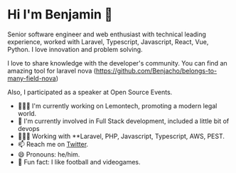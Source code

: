 # Hi I'm Benjamin 👋

Senior software engineer and web enthusiast with technical leading experience, worked with Laravel, Typescript, Javascript, React, Vue, Python. I love innovation and problem solving.

I love to share knowledge with the developer's community. You can find an amazing tool for laravel nova (https://github.com/Benjacho/belongs-to-many-field-nova)

Also, I participated as a speaker at Open Source Events.  

- 👨🏽‍🏫  I'm currently working on Lemontech, promoting a modern legal world.
- 🌱  I'm currently involved in Full Stack development, included a little bit of devops
- 👨🏽‍💻  Working with **Laravel, PHP, Javascript, Typescript, AWS, PEST.
- 📫  Reach me on [Twitter](https://twitter.com/benjachods).
- 😄 Pronouns: he/him.
- 🧱 Fun fact: I like football and videogames.
